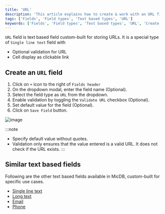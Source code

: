 ```yaml
---
title: 'URL'
description: 'This article explains how to create & work with an URL field.'
tags: ['Fields', 'Field types', 'Text based types', 'URL']
keywords: ['Fields', 'Field types', 'Text based types', 'URL', 'Create URL field']
---
```



`URL` field is text based field custom-built for storing URLs. It is a special type of `Single line text` field with
  - Optional validation for URL 
  - Cell display as clickable link

## Create an `URL` field
1. Click on `+` icon to the right of `Fields header`
2. On the dropdown modal, enter the field name (Optional).
3. Select the field type as `URL` from the dropdown.
4. Enable validation by toggling the `Validate URL` checkbox (Optional).
5. Set default value for the field (Optional).
6. Click on `Save Field` button.


![image](/img/v2/fields/types/url.png)

:::note
- Specify default value without quotes.
- Validation only ensures that the value entered is a valid URL. It does not check if the URL exists.
:::

## Similar text based fields
Following are the other text based fields available in MicDB, custom-built for specific use cases.
- [Single line text](010.single-line-text.md)
- [Long text](020.long-text.md)
- [Email](030.email.md)
- [Phone](040.phonenumber.md)



